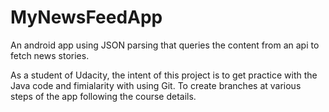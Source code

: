 # MyNewsFeedApp
An android app using JSON parsing that queries the content from an api to fetch news stories.

As a student of Udacity, the intent of this project is to get practice with the Java code and fimialarity with using Git.
To create branches at various steps of the app following the course details.
